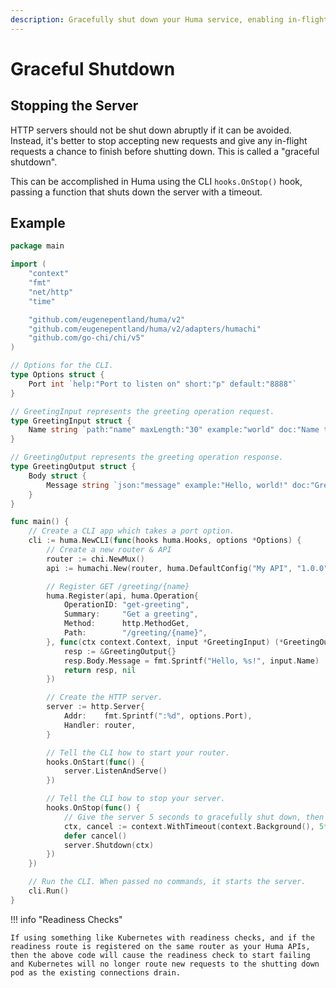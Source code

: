 ```yaml
---
description: Gracefully shut down your Huma service, enabling in-flight requests to finish.
---
```


# Graceful Shutdown

## Stopping the Server

HTTP servers should not be shut down abruptly if it can be avoided. Instead, it's better to stop accepting new requests and give any in-flight requests a chance to finish before shutting down. This is called a "graceful shutdown".

This can be accomplished in Huma using the CLI `hooks.OnStop()` hook, passing a function that shuts down the server with a timeout.

## Example

```go title="code.go" linenums="1" hl_lines="6-7 50-67"
package main

import (
	"context"
	"fmt"
	"net/http"
	"time"

	"github.com/eugenepentland/huma/v2"
	"github.com/eugenepentland/huma/v2/adapters/humachi"
	"github.com/go-chi/chi/v5"
)

// Options for the CLI.
type Options struct {
	Port int `help:"Port to listen on" short:"p" default:"8888"`
}

// GreetingInput represents the greeting operation request.
type GreetingInput struct {
	Name string `path:"name" maxLength:"30" example:"world" doc:"Name to greet"`
}

// GreetingOutput represents the greeting operation response.
type GreetingOutput struct {
	Body struct {
		Message string `json:"message" example:"Hello, world!" doc:"Greeting message"`
	}
}

func main() {
	// Create a CLI app which takes a port option.
	cli := huma.NewCLI(func(hooks huma.Hooks, options *Options) {
		// Create a new router & API
		router := chi.NewMux()
		api := humachi.New(router, huma.DefaultConfig("My API", "1.0.0"))

		// Register GET /greeting/{name}
		huma.Register(api, huma.Operation{
			OperationID: "get-greeting",
			Summary:     "Get a greeting",
			Method:      http.MethodGet,
			Path:        "/greeting/{name}",
		}, func(ctx context.Context, input *GreetingInput) (*GreetingOutput, error) {
			resp := &GreetingOutput{}
			resp.Body.Message = fmt.Sprintf("Hello, %s!", input.Name)
			return resp, nil
		})

		// Create the HTTP server.
		server := http.Server{
			Addr:    fmt.Sprintf(":%d", options.Port),
			Handler: router,
		}

		// Tell the CLI how to start your router.
		hooks.OnStart(func() {
			server.ListenAndServe()
		})

		// Tell the CLI how to stop your server.
		hooks.OnStop(func() {
			// Give the server 5 seconds to gracefully shut down, then give up.
			ctx, cancel := context.WithTimeout(context.Background(), 5*time.Second)
			defer cancel()
			server.Shutdown(ctx)
		})
	})

	// Run the CLI. When passed no commands, it starts the server.
	cli.Run()
}
```

!!! info "Readiness Checks"

    If using something like Kubernetes with readiness checks, and if the readiness route is registered on the same router as your Huma APIs, then the above code will cause the readiness check to start failing and Kubernetes will no longer route new requests to the shutting down pod as the existing connections drain.
